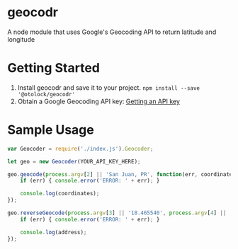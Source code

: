 # geocodr
A node module that uses Google's Geocoding API to return latitude and longitude

# Getting Started
1. Install geocodr and save it to your project.
`npm install --save '@otolock/geocodr'`
2. Obtain a Google Geocoding API key: [Getting an API key](https://developers.google.com/maps/documentation/geocoding/get-api-key)

# Sample Usage
```javascript
var Geocoder = require('./index.js').Geocoder;

let geo = new Geocoder(YOUR_API_KEY_HERE);

geo.geocode(process.argv[2] || 'San Juan, PR', function(err, coordinates) {
	if (err) { console.error('ERROR: ' + err); }

	console.log(coordinates);
});

geo.reverseGeocode(process.argv[3] || '18.465540', process.argv[4] || '-66.105736', function(err, address) {
	if (err) { console.error('ERROR: ' + err); }

	console.log(address);
});
```
